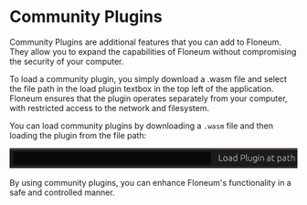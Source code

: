 # Community Plugins

Community Plugins are additional features that you can add to Floneum. They allow you to expand the capabilities of Floneum without compromising the security of your computer.

To load a community plugin, you simply download a .wasm file and select the file path in the load plugin textbox in the top left of the application. Floneum ensures that the plugin operates separately from your computer, with restricted access to the network and filesystem.

You can load community plugins by downloading a `.wasm` file and then loading the plugin from the file path:

![Plugin Textbox](./public/assets/load_local_plugin.png)

By using community plugins, you can enhance Floneum's functionality in a safe and controlled manner.
